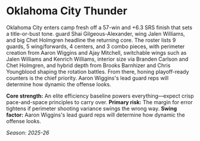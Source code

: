 # Oklahoma City Thunder

Oklahoma City enters camp fresh off a 57-win and +6.3 SRS finish that sets a title-or-bust tone. guard Shai Gilgeous-Alexander, wing Jalen Williams, and big Chet Holmgren headline the returning core.
The roster lists 9 guards, 5 wing/forwards, 4 centers, and 3 combo pieces, with perimeter creation from Aaron Wiggins and Ajay Mitchell, switchable wings such as Jalen Williams and Kenrich Williams, interior size via Branden Carlson and Chet Holmgren, and hybrid depth from Brooks Barnhizer and Chris Youngblood shaping the rotation battles.
From there, honing playoff-ready counters is the chief priority. Aaron Wiggins's lead guard reps will determine how dynamic the offense looks.

**Core strength:** An elite efficiency baseline powers everything—expect crisp pace-and-space principles to carry over.
**Primary risk:** The margin for error tightens if perimeter shooting variance swings the wrong way.
**Swing factor:** Aaron Wiggins's lead guard reps will determine how dynamic the offense looks.

_Season: 2025-26_
